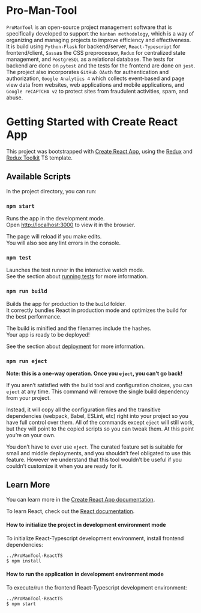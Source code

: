 # Pro-Man-Tool

`ProManTool` is an open-source project management software that is specifically developed to support the `kanban methodology`, which is a way of organizing and managing projects to improve efficiency and effectiveness.
It is build using `Python-Flask` for backend/server, `React-Typescript` for frontend/client, `Sass`as the CSS preprocessor, `Redux` for centralized state management, and `PostgreSQL` as a relational database. The tests for backend are done on `pytest` and the tests for the frontend are done on `jest`.
The project also incorporates `GitHub OAuth` for authentication and authorization, `Google Analytics 4` which collects event-based and page view data from websites, web applications and mobile applications, and `Google reCAPTCHA v2` to protect sites from fraudulent activities, spam, and abuse.


# Getting Started with Create React App

This project was bootstrapped with [Create React App](https://github.com/facebook/create-react-app), using the [Redux](https://redux.js.org/) and [Redux Toolkit](https://redux-toolkit.js.org/) TS template.

## Available Scripts

In the project directory, you can run:

### `npm start`

Runs the app in the development mode.\
Open [http://localhost:3000](http://localhost:3000) to view it in the browser.

The page will reload if you make edits.\
You will also see any lint errors in the console.

### `npm test`

Launches the test runner in the interactive watch mode.\
See the section about [running tests](https://facebook.github.io/create-react-app/docs/running-tests) for more information.

### `npm run build`

Builds the app for production to the `build` folder.\
It correctly bundles React in production mode and optimizes the build for the best performance.

The build is minified and the filenames include the hashes.\
Your app is ready to be deployed!

See the section about [deployment](https://facebook.github.io/create-react-app/docs/deployment) for more information.

### `npm run eject`

**Note: this is a one-way operation. Once you `eject`, you can’t go back!**

If you aren’t satisfied with the build tool and configuration choices, you can `eject` at any time. This command will remove the single build dependency from your project.

Instead, it will copy all the configuration files and the transitive dependencies (webpack, Babel, ESLint, etc) right into your project so you have full control over them. All of the commands except `eject` will still work, but they will point to the copied scripts so you can tweak them. At this point you’re on your own.

You don’t have to ever use `eject`. The curated feature set is suitable for small and middle deployments, and you shouldn’t feel obligated to use this feature. However we understand that this tool wouldn’t be useful if you couldn’t customize it when you are ready for it.

## Learn More

You can learn more in the [Create React App documentation](https://facebook.github.io/create-react-app/docs/getting-started).

To learn React, check out the [React documentation](https://reactjs.org/).


#### How to initialize the project in development environment mode

To initialize React-Typescript development environment, install frontend dependencies:

```
../ProManTool-ReactTS
$ npm install
```

#### How to run the application in development environment mode

To execute/run the frontend React-Typescript development environment:

```
../ProManTool-ReactTS
$ npm start
```
